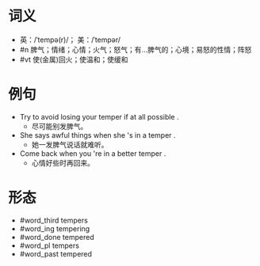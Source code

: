 # 词义
- 英：/ˈtempə(r)/； 美：/ˈtempər/
- #n 脾气；情绪；心情；火气；怒气；有…脾气的；心境；易怒的性情；阵怒
- #vt 使(金属)回火；使温和；使缓和
# 例句
- Try to avoid losing your temper if at all possible .
	- 尽可能别发脾气。
- She says awful things when she 's in a temper .
	- 她一发脾气说话就难听。
- Come back when you 're in a better temper .
	- 心情好些时再回来。
# 形态
- #word_third tempers
- #word_ing tempering
- #word_done tempered
- #word_pl tempers
- #word_past tempered
